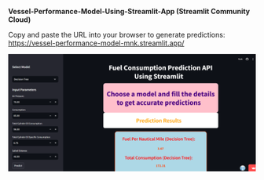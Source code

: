 

**Vessel-Performance-Model-Using-Streamlit-App (Streamlit Community Cloud)**

Copy and paste the URL into your browser to generate predictions:
https://vessel-performance-model-mnk.streamlit.app/


![Prediction Using Streamlit web App.](https://github.com/MANKALANIKHILKUMAR/VESSEL-PERFORMANCE-MODEL-DEVELOPER-TASK-/blob/main/Streamlit%20App..png)
